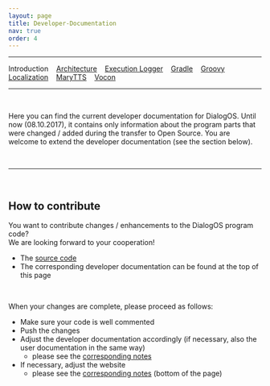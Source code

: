 ```yaml
---
layout: page
title: Developer-Documentation
nav: true
order: 4
---
```

---
Introduction &nbsp;&nbsp; [Architecture](developerdocumentation/architecture.html) &nbsp;&nbsp; [Execution Logger](developerdocumentation/executionlogger.html) &nbsp;&nbsp; [Gradle](developerdocumentation/gradle.html) &nbsp;&nbsp; [Groovy](developerdocumentation/groovy.html) &nbsp;&nbsp; [Localization](developerdocumentation/localization.html) &nbsp;&nbsp; [MaryTTS](developerdocumentation/marytts.html)  &nbsp;&nbsp; [Vocon](developerdocumentation/vocon.html)

---
&nbsp;

Here you can find the current developer documentation for DialogOS. Until now (08.10.2017), it contains only information about the program parts 
that were changed / added during the transfer to Open Source. You are welcome to extend the developer documentation (see the section below).

&nbsp;

---
&nbsp;
<a id="contribute">

## How to contribute
You want to contribute changes / enhancements to the DialogOS program code?  
We are looking forward to your cooperation!

* The [source code](TODO)
* The corresponding developer documentation can be found at the top of this page

&nbsp;

When your changes are complete, please proceed as follows:
* Make sure your code is well commented
* Push the changes
* Adjust the developer documentation accordingly (if necessary, also the user documentation in the same way)
    * please see the [corresponding notes](contribute.html)
* If necessary, adjust the website
    * please see the [corresponding notes](contribute.html#other_content) (bottom of the page)
